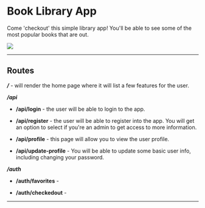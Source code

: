 # Book Library App
Come 'checkout' this simple library app! You'll be able to see some of the most popular books that are out.  

![](https://media.giphy.com/media/aN5kVBEd1YH5e/giphy.gif)

---
## Routes
***/*** - will render the home page where it will list a few features for the user.  

***/api***
* **/api/login** - the user will be able to login to the app. 

* **/api/register** -  the user will be able to register into the app. You will get an option to select if you're an admin to get access to more information.

* **/api/profile** -  this page will allow you to view the user profile.

* **/api/update-profile** -  You will be able to update some basic user info, including changing your password.  
  
***/auth***
* **/auth/favorites** -  

* **/auth/checkedout** -  

---